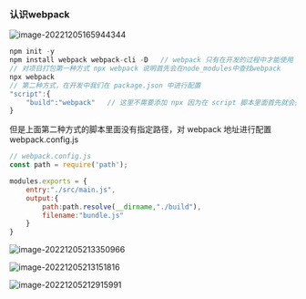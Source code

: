 ### 认识webpack

![image-20221205165944344](D:%5Cworkspace%5CQiLongZhang%5CVue%5CQ7Long%5CVue3%5C%E7%AC%94%E8%AE%B0%5C07_Vue3%E7%BB%84%E4%BB%B6%E5%8C%96%E5%BC%80%E5%8F%91%EF%BC%88%E4%BA%8C%EF%BC%89webpack.assets%5Cimage-20221205165944344.png)

```js
npm init -y
npm install webpack webpack-cli -D   // webpack 只有在开发的过程中才能使用 -D说明是开发依赖
// 对项目打包第一种方式 npx webpack 说明首先会在node_modules中查找webpack
npx webpack
// 第二种方式，在开发中我们在 package.json 中进行配置
"script":{
    "build":"webpack"   // 这里不需要添加 npx 因为在 script 脚本里面首先就会去 node_modules中查找
}
```

但是上面第二种方式的脚本里面没有指定路径，对 webpack 地址进行配置 webpack.config.js

```js
// webpack.config.js
const path = require('path');

modules.exports = {
    entry:"./src/main.js",
    output:{
        path:path.resolve(__dirname,"./build"),
        filename:"bundle.js"
    }
}
```

![image-20221205213350966](D:%5Cworkspace%5CQiLongZhang%5CVue%5CQ7Long%5CVue3%5C%E7%AC%94%E8%AE%B0%5C07_Vue3%E7%BB%84%E4%BB%B6%E5%8C%96%E5%BC%80%E5%8F%91%EF%BC%88%E4%BA%8C%EF%BC%89webpack.assets%5Cimage-20221205213350966.png)

![image-20221205213151816](D:%5Cworkspace%5CQiLongZhang%5CVue%5CQ7Long%5CVue3%5C%E7%AC%94%E8%AE%B0%5C07_Vue3%E7%BB%84%E4%BB%B6%E5%8C%96%E5%BC%80%E5%8F%91%EF%BC%88%E4%BA%8C%EF%BC%89webpack.assets%5Cimage-20221205213151816.png)

![image-20221205212915991](D:%5Cworkspace%5CQiLongZhang%5CVue%5CQ7Long%5CVue3%5C%E7%AC%94%E8%AE%B0%5C07_Vue3%E7%BB%84%E4%BB%B6%E5%8C%96%E5%BC%80%E5%8F%91%EF%BC%88%E4%BA%8C%EF%BC%89webpack.assets%5Cimage-20221205212915991.png)

